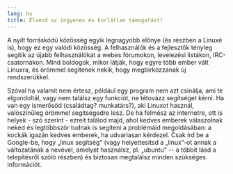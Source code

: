 ```yaml
---
lang: hu
title: Élvezd az ingyenes és korlátlan támogatást!
---
```


A nyílt forráskódú közösség egyik legnagyobb előnye (és részben a Linuxé is), hogy ez egy valódi közösség. A felhasználók és a fejlesztők tényleg segítik az újabb felhasználókat a webes fórumokon, levelezési listákon, IRC-csatornákon. Mind boldogok, mikor látják, hogy egyre több ember vált Linuxra, és örömmel segítenek nekik, hogy megbirkózzanak új rendszerükkel.

Szóval ha valamit nem értesz, például egy program nem azt csinálja, ami te elgondoltál, vagy nem találsz egy funkciót, ne tétovázz segítséget kérni. Ha van egy ismerősöd (családtag? munkatárs?), aki Linuxot használ, valószínűleg örömmel segítségedre lesz. De ha felmész az internetre, ott is helyek - szó szerint - ezreit találod majd, ahol kedves emberek válaszolnak neked és legtöbbször tudnak is segíteni a problémáid megoldásában: a kockák igazán kedves emberek, ha udvariasan kérdezel. Csak írd be a Google-be, hogy „linux segítség” (vagy helyettesítsd a „linux”-ot annak a változatának a nevével, amelyet használsz, pl. „ubuntu” -- a többit lásd a telepítésről szóló részben) és biztosan megtalálsz minden szükséges információt.




